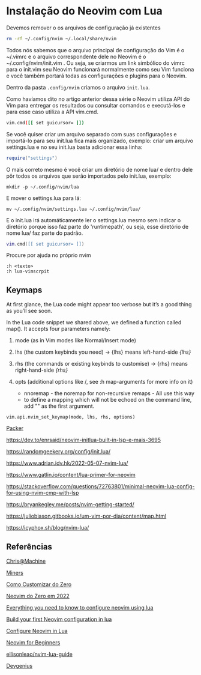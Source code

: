 # Instalação do Neovim com Lua

Devemos remover o os arquivos de configuração já existentes

```sh
rm -rf ~/.config/nvim ~/.local/share/nvim
```

Todos nós sabemos que o arquivo principal de configuração do Vim é o ~/.vimrc e o arquivo correspondente dele no Neovim é o ~/.config/nvim/init.vim . Ou seja, se criarmos um link simbólico do vimrc para o init.vim seu Neovim funcionará normalmente como seu Vim funciona e você também portará todas as configurações e plugins para o Neovim.

Dentro da pasta `.config/nvim` criamos o arquivo `init.lua`.

Como havíamos dito no artigo anterior dessa série o Neovim utiliza API do Vim para entregar os resultados ou consultar comandos e executá-los e para esse caso utiliza a API vim.cmd.

```sh
vim.cmd([[ set guicursor= ]])
```
Se você quiser criar um arquivo separado com suas configurações e importá-lo para seu init.lua fica mais organizado, exemplo: criar um arquivo settings.lua e no seu init.lua basta adicionar essa linha:

```lua
require("settings")
```
O mais correto mesmo é você criar um diretório de nome lua/ e dentro dele pôr todos os arquivos que serão importados pelo init.lua, exemplo:

```
mkdir -p ~/.config/nvim/lua
```

E mover o settings.lua para lá:

```
mv ~/.config/nvim/settings.lua ~/.config/nvim/lua/
```

E o init.lua irá automáticamente ler o settings.lua mesmo sem indicar o diretório porque isso faz parte do 'runtimepath', ou seja, esse diretório de nome lua/ faz parte do padrão.
```lua
vim.cmd([[ set guicursor= ]])
```
Procure por ajuda no próprio nvim

```
:h <texto>
:h lua-vimscrpit
```

## Keymaps

At first glance, the Lua code might appear too verbose but it’s a good thing as
you’ll see soon.

In the Lua code snippet we shared above, we defined a function called map(). It accepts four parameters namely:

1. mode (as in Vim modes like Normal/Insert mode)

2. lhs (the custom keybinds you need) -> {lhs}	means left-hand-side	*{lhs}*

3. rhs (the commands or existing keybinds to customise) -> {rhs} means right-hand-side	*{rhs}*

4. opts (additional options like <silent>/<noremap>, see :h map-arguments for more info on it)

    - nnoremap  - the noremap for non-recursive remaps - All use this way
    - to define a mapping which will not be echoed on the command line, add "<silent>" as the first argument.


```vim
vim.api.nvim_set_keymap(mode, lhs, rhs, options)
```

<!-- TODO:
Review and set references

-->

[Packer](https://github.com/wbthomason/packer.nvim)

https://dev.to/enrsaid/neovim-initlua-built-in-lsp-e-mais-3695

https://randomgeekery.org/config/init.lua/

https://www.adrian.idv.hk/2022-05-07-nvim-lua/

https://www.gatlin.io/content/lua-primer-for-neovim

https://stackoverflow.com/questions/72763801/minimal-neovim-lua-config-for-using-nvim-cmp-with-lsp

https://bryankegley.me/posts/nvim-getting-started/

https://juliobiason.gitbooks.io/um-vim-por-dia/content/map.html

https://icyphox.sh/blog/nvim-lua/

## Referências
[Chris@Machine](https://github.com/ChristianChiarulli/nvim)

[Miners](https://blog.codeminer42.com/neovim-tips-and-how-to-start/)

[Como Customizar do Zero](https://terminalroot.com.br/2021/11/tudo-sobre-neovim-com-lua-como-customizar-do-zero.html)

[Neovim do Zero em 2022](https://www.manualdocodigo.com.br/vim-basico/)

[Everything you need to know to configure neovim using lua](https://vonheikemen.github.io/devlog/tools/configuring-neovim-using-lua/)

[Build your first Neovim configuration in lua](https://vonheikemen.github.io/devlog/tools/build-your-first-lua-config-for-neovim/)

[Configure Neovim in Lua](https://www.meetgor.com/neovim-vimscript-to-lua/)

[Neovim for Beginners](https://alpha2phi.medium.com/neovim-for-beginners-init-lua-45ff91f741cb)

[ellisonleao/nvim-lua-guide](https://github.com/ellisonleao/nvim-lua-guide/blob/main/README.pt-br.md)

[Devgenius](https://blog.devgenius.io/create-custom-keymaps-in-neovim-with-lua-d1167de0f2c2)
